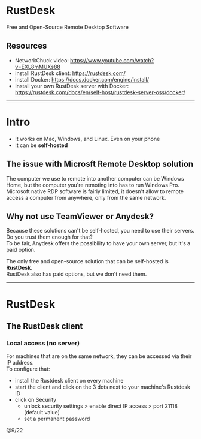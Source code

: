 # RustDesk

Free and Open-Source Remote Desktop Software

## Resources

- NetworkChuck video: https://www.youtube.com/watch?v=EXL8mMUXs88
- install RustDesk client: https://rustdesk.com/
- install Docker: https://docs.docker.com/engine/install/
- Install your own RustDesk server with Docker: https://rustdesk.com/docs/en/self-host/rustdesk-server-oss/docker/

---

# Intro

- It works on Mac, Windows, and Linux. Even on your phone
- It can be **self-hosted**

## The issue with Microsft Remote Desktop solution

The computer we use to remote into another computer can be Windows Home, but the computer you're remoting into has to run Windows Pro.  
Microsoft native RDP software is fairly limited, it doesn't allow to remote access a computer from anywhere, only from the same network.  

## Why not use TeamViewer or Anydesk?

Because these solutions can't be self-hosted, you need to use their servers. Do you trust them enough for that?   
To be fair, Anydesk offers the possibility to have your own server, but it's a paid option.  

The only free and open-source solution that can be self-hosted is **RustDesk**.  
RustDesk also has paid options, but we don't need them.

---

# RustDesk

## The RustDesk client

### Local access (no server)

For machines that are on the same network, they can be accessed via their IP address.  
To configure that:
- install the Rustdesk client on every machine
- start the client and click on the 3 dots next to your machine's Rustdesk ID
- click on Security
  - unlock security settings > enable direct IP access > port 21118 (default value)
  - set a permanent password


@9/22
